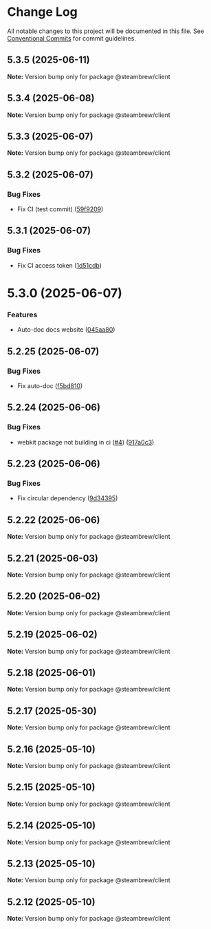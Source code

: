 # Change Log

All notable changes to this project will be documented in this file.
See [Conventional Commits](https://conventionalcommits.org) for commit guidelines.

## 5.3.5 (2025-06-11)

**Note:** Version bump only for package @steambrew/client





## 5.3.4 (2025-06-08)

**Note:** Version bump only for package @steambrew/client





## 5.3.3 (2025-06-07)

**Note:** Version bump only for package @steambrew/client





## 5.3.2 (2025-06-07)


### Bug Fixes

* Fix CI (test commit) ([59f9209](https://github.com/SteamClientHomebrew/PluginComponents/commit/59f920989b86290572360e361555e8ce71566531))





## 5.3.1 (2025-06-07)


### Bug Fixes

* Fix CI access token ([1d51cdb](https://github.com/SteamClientHomebrew/PluginComponents/commit/1d51cdbfa922f7175154e2690163e7f9b16da6d8))





# 5.3.0 (2025-06-07)


### Features

* Auto-doc docs website ([045aa80](https://github.com/SteamClientHomebrew/PluginComponents/commit/045aa80d6e5b39d758688da6d2a315e5fe044eef))





## 5.2.25 (2025-06-07)


### Bug Fixes

* Fix auto-doc ([f5bd810](https://github.com/SteamClientHomebrew/PluginComponents/commit/f5bd810501117db775d5b119ee166ab73de350a1))





## 5.2.24 (2025-06-06)


### Bug Fixes

* webkit package not building in ci ([#4](https://github.com/SteamClientHomebrew/PluginComponents/issues/4)) ([917a0c3](https://github.com/SteamClientHomebrew/PluginComponents/commit/917a0c3ac3db53f658c1f1e4a6e3d7e78c3a3ade))





## 5.2.23 (2025-06-06)


### Bug Fixes

* Fix circular dependency ([9d34395](https://github.com/SteamClientHomebrew/PluginComponents/commit/9d34395acf707487ff264e448e2498dc937e5f52))





## 5.2.22 (2025-06-06)

**Note:** Version bump only for package @steambrew/client





## 5.2.21 (2025-06-03)

**Note:** Version bump only for package @steambrew/client





## 5.2.20 (2025-06-02)

**Note:** Version bump only for package @steambrew/client





## 5.2.19 (2025-06-02)

**Note:** Version bump only for package @steambrew/client





## 5.2.18 (2025-06-01)

**Note:** Version bump only for package @steambrew/client





## 5.2.17 (2025-05-30)

**Note:** Version bump only for package @steambrew/client





## 5.2.16 (2025-05-10)

**Note:** Version bump only for package @steambrew/client





## 5.2.15 (2025-05-10)

**Note:** Version bump only for package @steambrew/client





## 5.2.14 (2025-05-10)

**Note:** Version bump only for package @steambrew/client





## 5.2.13 (2025-05-10)

**Note:** Version bump only for package @steambrew/client





## 5.2.12 (2025-05-10)

**Note:** Version bump only for package @steambrew/client
